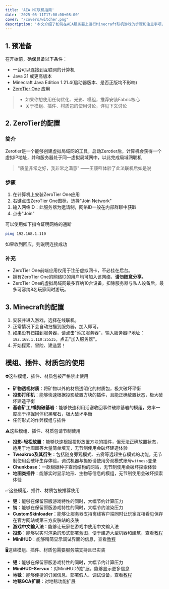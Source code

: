 ```yaml
---
title: 'AEA MC联机指南'
date: '2025-05-11T17:00:00+08:00'
cover: "/covers/witcher.png"
description: '本文介绍了如何在AEA服务器上进行Minecraft联机游戏的步骤和注意事项，包括ZeroTier的配置、Minecraft的设置以及模组和插件的使用建议。'
---
```


## 1. 预准备
在开始前，确保具备以下条件：
- 一台可以连接到互联网的计算机
- Java 21 或更高版本
- Minecraft Java Edition 1.21.4(启动器版本、是否正版均不影响)
- [ZeroTier One](https://www.zerotier.com/download/) 应用

> - 如果你想使用任何优化、光影、模组，推荐安装Fabric核心
> - 关于模组、插件、材质包的使用讨论，详见下文讨论

## 2. ZeroTier的配置
### 简介
Zerotier是一个能够创建虚拟局域网的工具，启动Zerotier后，计算机会获得一个虚拟IP地址，并和服务器处于同一虚拟局域网中，以此完成局域网联机
> "质量非常之好，我非常之满意" ——王康咩体验了此法联机后如是说
### 步骤
1. 在计算机上安装ZeroTier One应用
2. 右键点击ZeroTier One图标，选择"Join Network"
3. 输入网络ID：此服务器为邀请制，网络ID一般在内部群聊中获取
4. 点击"Join"

可以使用如下指令证明网络的通断

```bash
ping 192.168.1.110
```

如果收到回应，则说明连接成功

### 补充
- ZeroTier One前端应用仅用于注册虚拟网卡，不必挂在后台。
- 拥有ZeroTier One的网络ID的用户均可加入该网络，**请勿随意分享。**
- ZeroTier One的虚拟局域网最多容纳10台设备，扣除服务器与私人设备后，最多可容纳8名玩家同时游玩。

## 3. Minecraft的配置
1. 安装并进入游戏，选择在线联机。
2. 正常情况下会自动扫描到服务器，加入即可。
3. 如果没有扫描到服务器，请点击"添加服务器"，输入服务器IP地址：`192.168.1.110:25535`，点击"加入服务器"。
4. 开始探索、冒险、建造罢！

## 模组、插件、材质包的使用
⛔这些模组、插件、材质包被严格禁止使用
- **矿物透视材质**：将矿物以外的材质透明化的材质包，极大破坏平衡
- **投影打印机**：能够快速根据投影放置方块的插件，且能正确放置状态，极大破坏建造平衡
- **基岩矿工/懒狗破基岩**：能够快速利用活塞收回事件破除基岩的模组，效率一度高于挖掘同体积黑曜石，极大破坏平衡
- 任何形式的作弊模组与插件

⚠️这些模组、插件、材质包请节制使用
- **投影-轻松放置**：能够快速根据投影放置方块的插件，但无法正确放置状态，适用于地图画等大量简单填充，无节制使用会破坏建造体验
- **Tweakroo及其衍生**：包括随身旁观模式、去雾等远超生存模式的功能，无节制使用会破坏生存体验，调试机器与摄影请使用旁观模式账号`witness`登录
- **Chunkbase**：一款根据种子查询结构的网站，无节制使用会破坏探索体验
- **地图类插件**：能够实时显示地形、生物等信息的模组，无节制使用会破坏探索体验

✅这些模组、插件、材质包被推荐使用
- **锂**：能够在保留原版游戏特性的同时，大幅节约计算压力
- **钠**：能够在保留原版游戏特性的同时，大幅节约渲染压力
- **CustomSkinloader**：能够让服务器支持离线客户端同时让玩家互相看见保存在官方网站或第三方皮肤站的皮肤
- **游戏中文输入法**：能够让玩家在游戏中使用中文输入法
- **投影**：能够以实时渲染的形式部署蓝图，便于建造大型机器和建筑，查看[教程](https://www.mcmod.cn/post/1308.html)
- **MiniHUD**：能够精简显示调试界面的信息，查看[教程](https://www.mcmod.cn/class/2311.html)

🖥️这些模组、插件、材质包需要服务端支持且已实装
- **锂**：能够在保留原版游戏特性的同时，大幅节约计算压力
- **MiniHUD-Servux**：对MiniHUD的扩展，能够显示更多信息
- **地毯**：能够便捷的订阅信息、部署假人、调试设备，查看[教程](https://www.mcmod.cn/item/670880.html)
- **地毯GCA扩展**：对地毯功能扩展


